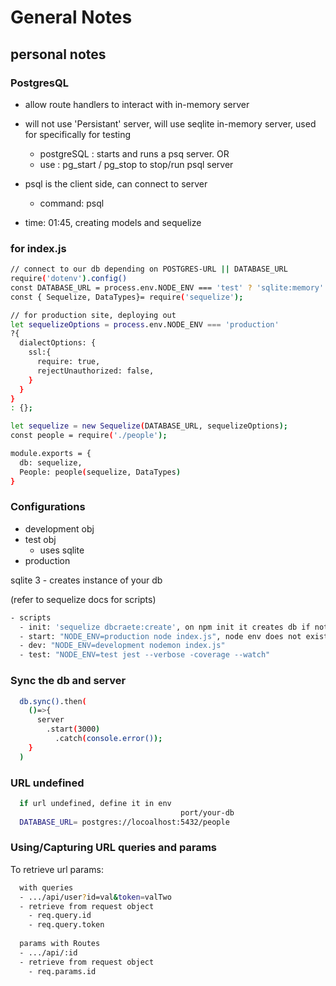 # General Notes

## personal notes

### PostgresQL

- allow route handlers to interact with in-memory server 
- will not use 'Persistant' server, will use seqlite in-memory server, used for specifically for testing
  - postgreSQL : starts and runs a psq server. 
  OR
  - use : pg_start / pg_stop to stop/run psql server
- psql is the client side, can connect to server
  - command: psql

- time: 01:45, creating models and sequelize

### for index.js

```sh
// connect to our db depending on POSTGRES-URL || DATABASE_URL
require('dotenv').config()
const DATABASE_URL = process.env.NODE_ENV === 'test' ? 'sqlite:memory' : process.env.DATABASE_URL;
const { Sequelize, DataTypes}= require('sequelize');
```

```sh
// for production site, deploying out
let sequelizeOptions = process.env.NODE_ENV === 'production'
?{
  dialectOptions: {
    ssl:{
      require: true,
      rejectUnauthorized: false,
    }
  }
}
: {};

let sequelize = new Sequelize(DATABASE_URL, sequelizeOptions);
const people = require('./people');

module.exports = {
  db: sequelize,
  People: people(sequelize, DataTypes)
}
```

### Configurations

- development obj
- test obj
  - uses sqlite
- production


sqlite 3 - creates instance of your db

(refer to sequelize docs for scripts)

```sh
- scripts
  - init: 'sequelize dbcraete:create', on npm init it creates db if not exist
  - start: "NODE_ENV=production node index.js", node env does not exist until npm start
  - dev: "NODE_ENV=development nodemon index.js"
  - test: "NODE_ENV=test jest --verbose -coverage --watch"
```

### Sync the db and server

```sh
  db.sync().then(
    ()=>{
      server
        .start(3000)
          .catch(console.error());
    }
  )
```

### URL undefined

```sh
  if url undefined, define it in env
                                      port/your-db
  DATABASE_URL= postgres://locoalhost:5432/people
```

### Using/Capturing URL queries and params

To retrieve url params:

```sh
  with queries
  - .../api/user?id=val&token=valTwo
  - retrieve from request object
    - req.query.id
    - req.query.token
  
  params with Routes
  - .../api/:id
  - retrieve from request object
    - req.params.id
```
